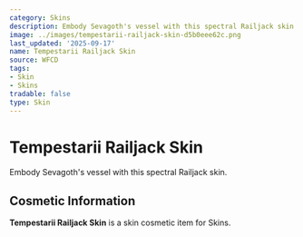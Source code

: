 ```yaml
---
category: Skins
description: Embody Sevagoth's vessel with this spectral Railjack skin.
image: ../images/tempestarii-railjack-skin-d5b0eee62c.png
last_updated: '2025-09-17'
name: Tempestarii Railjack Skin
source: WFCD
tags:
- Skin
- Skins
tradable: false
type: Skin
---
```


# Tempestarii Railjack Skin

Embody Sevagoth's vessel with this spectral Railjack skin.

## Cosmetic Information

**Tempestarii Railjack Skin** is a skin cosmetic item for Skins.

